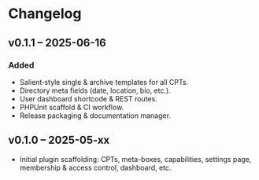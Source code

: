 # Changelog

## v0.1.1 – 2025-06-16
### Added
- Salient‐style single & archive templates for all CPTs.
- Directory meta fields (date, location, bio, etc.).
- User dashboard shortcode & REST routes.
- PHPUnit scaffold & CI workflow.
- Release packaging & documentation manager.

## v0.1.0 – 2025-05-xx
- Initial plugin scaffolding: CPTs, meta-boxes, capabilities, settings page, membership & access control, dashboard, etc.
